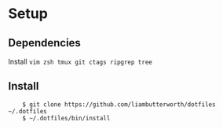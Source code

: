 # Setup

## Dependencies

Install `vim zsh tmux git ctags ripgrep tree`

## Install

```
    $ git clone https://github.com/liambutterworth/dotfiles ~/.dotfiles
    $ ~/.dotfiles/bin/install
```
